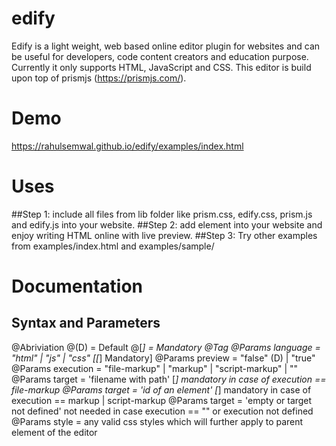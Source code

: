 # edify
Edify is a light weight, web based online editor plugin for websites and can be useful for developers, code content creators and education purpose. Currently it only supports HTML, JavaScript and CSS. This editor is build upon top of prismjs (https://prismjs.com/).  

# Demo
https://rahulsemwal.github.io/edify/examples/index.html

# Uses
##Step 1: include all files from lib folder like prism.css, edify.css, prism.js and edify.js into your website.
##Step 2: add <!-- <edify language="html" preview="true"><h1>Hello edify!</h1></edify> --> element into your website and enjoy writing HTML online with live preview.
##Step 3: Try other examples from examples/index.html and examples/sample/

# Documentation
## Syntax and Parameters
@Abriviation
@(D) = Default
@[*] = Mandatory
@Tag <!-- <edify language="" preview="" execution="" target="" style=""></edify> --> 
@Params  language  =  "html" | "js" | "css" [[*] Mandatory]
@Params  preview   =  "false" (D) | "true" 
@Params  execution =  "file-markup" | "markup" | "script-markup" | ""  
@Params  target    =  'filename with path' [*] mandatory in case of execution == file-markup
@Params  target    =  'id of an element' [*] mandatory in case of execution == markup | script-markup
@Params  target    =  'empty or target not defined' not needed in case execution == "" or execution not defined     
@Params  style     =  any valid css styles which will further apply to parent element of the editor
